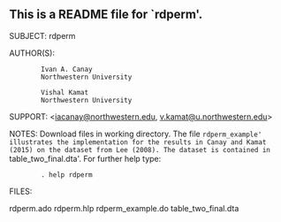 This is a README file for `rdperm'.
------------------------------------------------------------------------------

SUBJECT:    rdperm

AUTHOR(S):  

            Ivan A. Canay
            Northwestern University

            Vishal Kamat
            Northwestern University

SUPPORT:    <iacanay@northwestern.edu, v.kamat@u.northwestern.edu>

NOTES:      Download files in working directory. The file `rdperm_example'
            illustrates the implementation for the results in Canay and Kamat 
            (2015) on the dataset from Lee (2008). The dataset is contained in
            `table_two_final.dta'. For further help type:

            . help rdperm

FILES:

rdperm.ado
rdperm.hlp
rdperm_example.do
table_two_final.dta